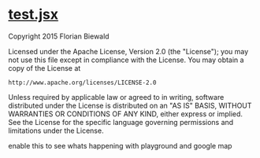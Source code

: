 

<!-- Start www/test.jsx -->

# [test.jsx](test.jsx)

Copyright 2015 Florian Biewald

Licensed under the Apache License, Version 2.0 (the "License");
you may not use this file except in compliance with the License.
You may obtain a copy of the License at

    http://www.apache.org/licenses/LICENSE-2.0

Unless required by applicable law or agreed to in writing, software
distributed under the License is distributed on an "AS IS" BASIS,
WITHOUT WARRANTIES OR CONDITIONS OF ANY KIND, either express or implied.
See the License for the specific language governing permissions and
limitations under the License.

enable this to see whats happening with playground
and google map

<!-- End www/test.jsx -->

